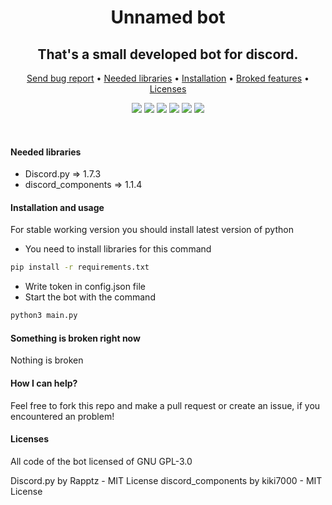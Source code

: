<p align="center">
  <h1 align="center">Unnamed bot</h1>
</p>
<p align="center">
  <h2 align="center">That's a small developed bot for discord.</h2>
</p>
<p align="center">
  <a href="https://github.com/OctoBanon-Main/Unnamed-bot/issues">Send bug report</a>
  •
  <a href="https://github.com/OctoBanon-Main/Unnamed-bot#needed-libraries">Needed libraries</a>
  •
  <a href="https://github.com/OctoBanon-Main/Unnamed-bot#installation-and-usage">Installation</a>
  •
  <a href="https://github.com/OctoBanon-Main/Unnamed-bot#something-is-broken-right-now">Broked features</a>
  •
  <a href="https://github.com/OctoBanon-Main/Unnamed-bot#licenses">Licenses</a>
</p>

<p align="center">
  <img src="https://img.shields.io/github/contributors/OctoBanon-Main/Unnamed-bot.svg"/>
  <img src="https://img.shields.io/github/forks/OctoBanon-Main/Unnamed-bot.svg"/>
  <img src="https://img.shields.io/github/stars/OctoBanon-Main/Unnamed-bot.svg"/>
  <img src="https://img.shields.io/github/issues/OctoBanon-Main/Unnamed-bot.svg"/>
  <img src="https://img.shields.io/github/downloads/OctoBanon-Main/Unnamed-bot/total"/>
  <img src="https://img.shields.io/github/license/OctoBanon-Main/Unnamed-bot.svg"/>
</p>
<br />

#### Needed libraries
- Discord.py => 1.7.3
- discord_components => 1.1.4

#### Installation and usage
For stable working version you should install latest version of python

- You need to install libraries for this command
```sh
pip install -r requirements.txt
```
- Write token in config.json file
- Start the bot with the command
```sh
python3 main.py
```

#### Something is broken right now
Nothing is broken

#### How I can help?
Feel free to fork this repo and make a pull request or create an issue, if you encountered an problem!

#### Licenses
All code of the bot licensed of GNU GPL-3.0

Discord.py by Rapptz - MIT License
discord_components by kiki7000 - MIT License
